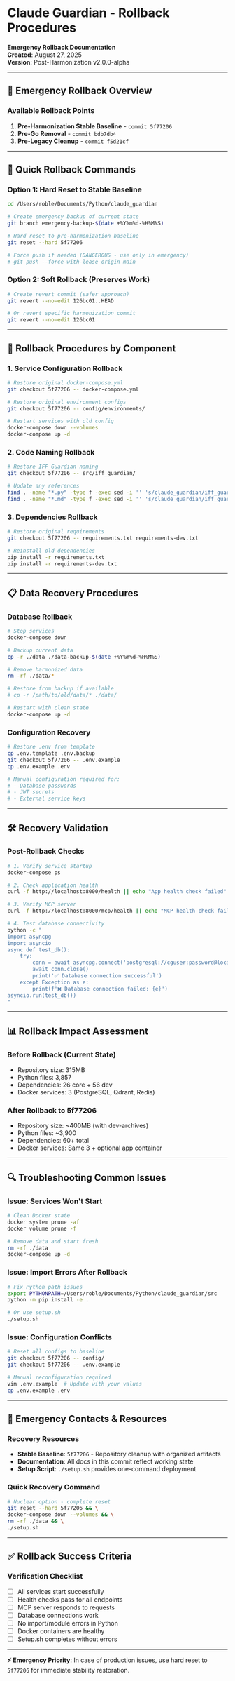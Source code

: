 # Claude Guardian - Rollback Procedures

**Emergency Rollback Documentation**  
**Created**: August 27, 2025  
**Version**: Post-Harmonization v2.0.0-alpha  

---

## 🚨 Emergency Rollback Overview

### Available Rollback Points

1. **Pre-Harmonization Stable Baseline** - `commit 5f77206`
2. **Pre-Go Removal** - `commit bdb7db4`  
3. **Pre-Legacy Cleanup** - `commit f5d21cf`

---

## 🎯 Quick Rollback Commands

### Option 1: Hard Reset to Stable Baseline
```bash
cd /Users/roble/Documents/Python/claude_guardian

# Create emergency backup of current state
git branch emergency-backup-$(date +%Y%m%d-%H%M%S)

# Hard reset to pre-harmonization baseline
git reset --hard 5f77206

# Force push if needed (DANGEROUS - use only in emergency)
# git push --force-with-lease origin main
```

### Option 2: Soft Rollback (Preserves Work)
```bash
# Create revert commit (safer approach)
git revert --no-edit 126bc01..HEAD

# Or revert specific harmonization commit
git revert --no-edit 126bc01
```

---

## 🔄 Rollback Procedures by Component

### 1. Service Configuration Rollback
```bash
# Restore original docker-compose.yml
git checkout 5f77206 -- docker-compose.yml

# Restore original environment configs
git checkout 5f77206 -- config/environments/

# Restart services with old config
docker-compose down --volumes
docker-compose up -d
```

### 2. Code Naming Rollback
```bash
# Restore IFF Guardian naming
git checkout 5f77206 -- src/iff_guardian/

# Update any references
find . -name "*.py" -type f -exec sed -i '' 's/claude_guardian/iff_guardian/g' {} \;
find . -name "*.md" -type f -exec sed -i '' 's/claude_guardian/iff_guardian/g' {} \;
```

### 3. Dependencies Rollback
```bash
# Restore original requirements
git checkout 5f77206 -- requirements.txt requirements-dev.txt

# Reinstall old dependencies
pip install -r requirements.txt
pip install -r requirements-dev.txt
```

---

## 📋 Data Recovery Procedures

### Database Rollback
```bash
# Stop services
docker-compose down

# Backup current data
cp -r ./data ./data-backup-$(date +%Y%m%d-%H%M%S)

# Remove harmonized data
rm -rf ./data/*

# Restore from backup if available
# cp -r /path/to/old/data/* ./data/

# Restart with clean state
docker-compose up -d
```

### Configuration Recovery
```bash
# Restore .env from template
cp .env.template .env.backup
git checkout 5f77206 -- .env.example
cp .env.example .env

# Manual configuration required for:
# - Database passwords
# - JWT secrets
# - External service keys
```

---

## 🛠️ Recovery Validation

### Post-Rollback Checks
```bash
# 1. Verify service startup
docker-compose ps

# 2. Check application health
curl -f http://localhost:8000/health || echo "App health check failed"

# 3. Verify MCP server
curl -f http://localhost:8000/mcp/health || echo "MCP health check failed"

# 4. Test database connectivity
python -c "
import asyncpg
import asyncio
async def test_db():
    try:
        conn = await asyncpg.connect('postgresql://cguser:password@localhost:5432/claude_guardian')
        await conn.close()
        print('✅ Database connection successful')
    except Exception as e:
        print(f'❌ Database connection failed: {e}')
asyncio.run(test_db())
"
```

---

## 📊 Rollback Impact Assessment

### Before Rollback (Current State)
- Repository size: 315MB
- Python files: 3,857
- Dependencies: 26 core + 56 dev
- Docker services: 3 (PostgreSQL, Qdrant, Redis)

### After Rollback to 5f77206
- Repository size: ~400MB (with dev-archives)
- Python files: ~3,900
- Dependencies: 60+ total
- Docker services: Same 3 + optional app container

---

## 🔍 Troubleshooting Common Issues

### Issue: Services Won't Start
```bash
# Clean Docker state
docker system prune -af
docker volume prune -f

# Remove data and start fresh
rm -rf ./data
docker-compose up -d
```

### Issue: Import Errors After Rollback
```bash
# Fix Python path issues
export PYTHONPATH=/Users/roble/Documents/Python/claude_guardian/src
python -m pip install -e .

# Or use setup.sh
./setup.sh
```

### Issue: Configuration Conflicts
```bash
# Reset all configs to baseline
git checkout 5f77206 -- config/
git checkout 5f77206 -- .env.example

# Manual reconfiguration required
vim .env.example  # Update with your values
cp .env.example .env
```

---

## 🚨 Emergency Contacts & Resources

### Recovery Resources
- **Stable Baseline**: `5f77206` - Repository cleanup with organized artifacts
- **Documentation**: All docs in this commit reflect working state
- **Setup Script**: `./setup.sh` provides one-command deployment

### Quick Recovery Command
```bash
# Nuclear option - complete reset
git reset --hard 5f77206 && \
docker-compose down --volumes && \
rm -rf ./data && \
./setup.sh
```

---

## ✅ Rollback Success Criteria

### Verification Checklist
- [ ] All services start successfully
- [ ] Health checks pass for all endpoints
- [ ] MCP server responds to requests
- [ ] Database connections work
- [ ] No import/module errors in Python
- [ ] Docker containers are healthy
- [ ] Setup.sh completes without errors

---

**⚡ Emergency Priority**: In case of production issues, use hard reset to `5f77206` for immediate stability restoration.